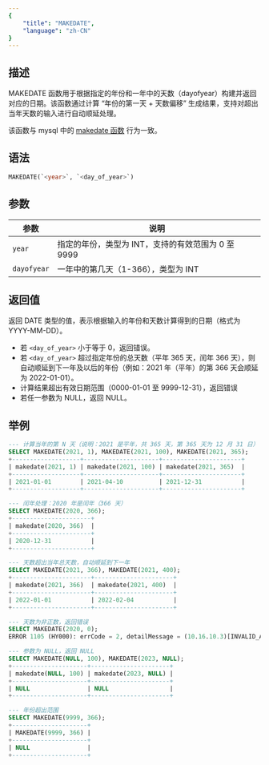 ```yaml
---
{
    "title": "MAKEDATE",
    "language": "zh-CN"
}
---
```


## 描述

MAKEDATE 函数用于根据指定的年份和一年中的天数（dayofyear）构建并返回对应的日期。该函数通过计算 “年份的第一天 + 天数偏移” 生成结果，支持对超出当年天数的输入进行自动顺延处理。

该函数与 mysql 中的 [makedate 函数](https://dev.mysql.com/doc/refman/8.4/en/date-and-time-functions.html#function_makedate) 行为一致。

## 语法

```sql
MAKEDATE(`<year>`, `<day_of_year>`)
```

## 参数

| 参数 | 说明 |
| ---- | ---- |
| `year` | 	指定的年份，类型为 INT，支持的有效范围为 0 至 9999 |
| `dayofyear` | 一年中的第几天（1-366），类型为 INT |

## 返回值

返回 DATE 类型的值，表示根据输入的年份和天数计算得到的日期（格式为 YYYY-MM-DD）。

- 若 `<day_of_year>` 小于等于 0，返回错误。
- 若 `<day_of_year>` 超过指定年份的总天数（平年 365 天，闰年 366 天），则自动顺延到下一年及以后的年份（例如：2021 年（平年）的第 366 天会顺延为 2022-01-01）。
- 计算结果超出有效日期范围（0000-01-01 至 9999-12-31），返回错误
- 若任一参数为 NULL，返回 NULL。

## 举例

```sql
--- 计算当年的第 N 天（说明：2021 是平年，共 365 天，第 365 天为 12 月 31 日）
SELECT MAKEDATE(2021, 1), MAKEDATE(2021, 100), MAKEDATE(2021, 365);
+-------------------+---------------------+----------------------+
| makedate(2021, 1) | makedate(2021, 100) | makedate(2021, 365)  |
+-------------------+---------------------+----------------------+
| 2021-01-01        | 2021-04-10          | 2021-12-31           |
+-------------------+---------------------+----------------------+

--- 闰年处理：2020 年是闰年（366 天）
SELECT MAKEDATE(2020, 366);
+----------------------+
| makedate(2020, 366)  |
+----------------------+
| 2020-12-31           |
+----------------------+

--- 天数超出当年总天数，自动顺延到下一年
SELECT MAKEDATE(2021, 366), MAKEDATE(2021, 400);
+----------------------+----------------------+
| makedate(2021, 366)  | makedate(2021, 400)  |
+----------------------+----------------------+
| 2022-01-01           | 2022-02-04           |
+----------------------+----------------------+

--- 天数为非正数，返回错误
SELECT MAKEDATE(2020, 0);
ERROR 1105 (HY000): errCode = 2, detailMessage = (10.16.10.3)[INVALID_ARGUMENT]The function makedate Argument value 2020, 0 must larger than zero ,and year between 1 and 9999

--- 参数为 NULL，返回 NULL
SELECT MAKEDATE(NULL, 100), MAKEDATE(2023, NULL);
+---------------------+----------------------+
| makedate(NULL, 100) | makedate(2023, NULL) |
+---------------------+----------------------+
| NULL                | NULL                 |
+---------------------+----------------------+

--- 年份超出范围
SELECT MAKEDATE(9999, 366);
+---------------------+
| MAKEDATE(9999, 366) |
+---------------------+
| NULL                |
+---------------------+
```
